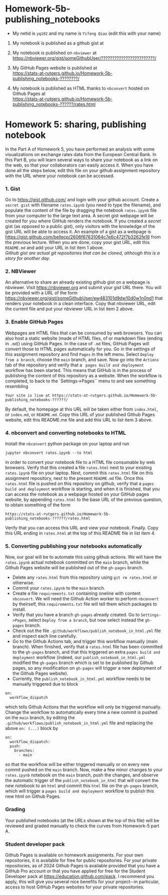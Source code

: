 # Homework-5b-publishing_notebooks

- My netid is ``yq102`` and my name is ``Yifeng Qiao`` (edit this with your name)


1. My notebook is published as a github gist at    
<script src="https://gist.github.com/qiaoaitian/8f91cf193e604ea4c7f6d2d1be69d759.js"></script>

2. My notebook is published on ``nbviewer`` at      
https://nbviewer.org/gist/someGithubUser/????????????????????????/

3. My GitHub Pages website is published at    
https://stats-at-rutgers.github.io/Homework-5b-publishing_notebooks-????????/

4. My notebook is published as HTML thanks to ``nbconvert`` hosted on Github Pages at     
https://stats-at-rutgers.github.io/Homework-5b-publishing_notebooks-??????/rates.html

# Homework 5: sharing, publishing notebook

In the Part A of Homework 5, you have performed an analysis with some visualizations on exchange rates data from the European Central Bank.
In this Part B, you will learn several ways to share your notebook as a link on the web, so that your collaborators can easily access it.
When you have done all the steps below, edit this file on your github assignment repository with the URL where your notebook can be accessed.


### 1. Gist

Go to <https://gist.github.com/> and login with your github account. Create a ``secret gist`` with filename ``rates.ipynb`` (you need to type the filename), and populate the content of the file by dragging the notebook ``rates.ipynb`` file from your computer to the large text area. A secret gist webpage will be created for you where GitHub renders the notebook. If you created a _secret_ gist (as opposed to a public gist), only visitors with the knowledge of the gist URL will be able to access it. An example of a gist as a webpage is <https://gist.github.com/bellecp/2606f67631064c7e6c472f7b3262fe16> from the previous lecture. When you are done, copy your gist URL, edit this ``README.md`` and add your URL in list item 1 above.        
_Github gist are actual git repositories that can be cloned, although this is a story for another day._

### 2. NBViewer

An alternative to share an already existing github gist on a webpage is nbviewer. Visit <https://nbviewer.org> and submit your gist URL there. You will be provided with a URL of the form <https://nbviewer.org/gist/someGithubUser/ew483101d9dw10d0w1n0nd1> that renders your notebook in a clean interface. Copy that nbviewer URL, edit the current file and put your nbviewer URL in list item 2 above.

### 3. Enable GitHub Pages

Webpages are HTML files that can be consumed by web browsers. You can also host a static website (made of HTML files, of or markdown files (ending in ``.md``)) using GitHub Pages. In the case of ``.md`` files, GitHub Pages will convert those to HTML pages automatically for you.
Go in the settings of this assignment repository and find ``Pages`` in the left menu. Select ``Deploy from a branch``, choose the ``main`` branch, and save.
Now go into the ``Actions`` tab of the repository and verify that a `` pages build and deployment`` workflow has been started. This means that GitHub is in the process
of publishing the content of this repository as a website. When the workflow is completed, to back to the `Settings->Pages`` menu to and see something resembling
```
Your site is live at https://stats-at-rutgers.github.io/Homework-5b-publishing_notebooks-??????/
```
By default, the homepage at this URL will be taken either from ``index.html``, or ``index.md``, or ``README.md``.
Copy this URL of your published Github Pages website, edit this README.me file and add this URL to list item 3 above.


### 4. nbconvert and converting notebooks to HTML

Install the ``nbconvert`` python package on your laptop and run
```
jupyter nbconvert rates.ipynb --to html
```
in order to convert your notebook file to a HTML file consumable by web browsers. Verify that this created a file ``rates.html`` next to your existing ``rates.ipynb`` file on your laptop.  Next, commit this ``rates.html`` file on this assignment repository, next to the present ``README.md`` file. Once this ``rates.html`` file is pushed on this repository on github, verify that a ``pages build and deployment`` workflow is starting, and when it is finished, that you can access the notebook as a webpage hosted on your GitHub pages website, by appending ``rates.html`` to the base URL of the previous question, to obtain something of the form
```
https://stats-at-rutgers.github.io/Homework-5b-publishing_notebooks-??????/rates.html
```
Verify that you can access this URL and view your notebook. Finally. Copy this URL ending in ``rates.html`` at the top of this README file in list item 4.

### 5. Converting publishing your notebooks automatically

Now, our goal will be to automate this using github actions. We will have the ``rates.ipynb`` actual notebook committed on the ``main`` branch,
while the Github Pages website will be published out of the ``gh-pages`` branch.

- Delete any ``rates.html`` from this repository using ``git rm rates.html`` or otherwise.
- Commit your ``rates.ipynb`` to the ``main`` branch.
- Create a file ``requirements.txt`` containing oneline with content ``nbconvert``. We will need the Github Action worker to perform ``nbconvert`` by theirself, this ``requirements.txt`` file will tell them which packages to install.
- Verify that you have a branch ``gh-pages`` already created. Go to ``Settings->Pages``, select ``Deploy from a branch``, but now select instead the ``gh-pages`` branch.
- Check out the file ``.github/workflows/publish_notebook_in_html.yml`` file and inspect each line carefully. 
- Go to the Github Actions tab, and trigger this workflow manually (main branch). When finished, verify that a ``rates.html`` file has been committed to the ``gh-pages`` branch, and that this triggered an extra ``pages build and deployment`` workflow (indeed, our ``publish_notebook_in_html.yml`` modified the ``gh-pages`` branch which is set to be published by Github pages, so any modification on ``gh-pages`` will trigger a new deployment of the Github Pages website).
- Currently, the ``publish_notebook_in_html.yml`` workflow needs to be manually triggered due to block
```
on:
  workflow_dispatch
```
which tells Github Actions that the workflow will only be triggered manually. Change the workflow to automatically every time a new commit is pushed on the ``main`` branch, by editing the ``.github/workflows/publish_notebook_in_html.yml`` file and replacing the above ``on: (...)`` block by
```
on:
  workflow_dispatch:
  push:
    branches:
      - main
```
so that the workflow will be either triggered manually or on every new commit pushed on the ``main`` branch.
Now, make a few minor changes to your ``rates.ipynb`` notebook on the ``main`` branch, push the changes, and observe the automatic trigger of the
``publish_notebook_in_html`` that will convert the new notebook to an ``html`` and commit this ``html`` file on the ``gh-pages`` branch, which will
trigger a ``pages build and deployment`` workflow to publish this new html on Github Pages.


### Grading

Your published notebooks (at the URLs shown at the top of this file) will be reviewed and graded manually to check the curves from Homework-5 part A.


### Student developer pack

Github Pages is available on homework assignments. For your own repositories, it is available for free for public repositories.
For your private repositories, as of 2024 Github Pages is available provided that you have a GitHub Pro account or that you have
applied for free for the Student Developer pack at <https://education.github.com/pack>. I recommend you apply, this will give
you several nice benefits for your project--in particular, access to host GitHub Pages websites for your private repositories.


